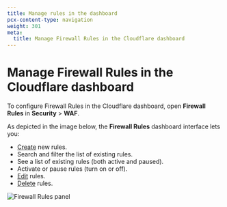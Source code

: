 ```yaml
---
title: Manage rules in the dashboard
pcx-content-type: navigation
weight: 301
meta:
  title: Manage Firewall Rules in the Cloudflare dashboard
---
```


# Manage Firewall Rules in the Cloudflare dashboard

To configure Firewall Rules in the Cloudflare dashboard, open **Firewall Rules** in **Security** > **WAF**.

As depicted in the image below, the **Firewall Rules** dashboard interface lets you:

*   [Create](/firewall/cf-dashboard/create-edit-delete-rules/#create-a-firewall-rule) new rules.
*   Search and filter the list of existing rules.
*   See a list of existing rules (both active and paused).
*   Activate or pause rules (turn on or off).
*   [Edit](/firewall/cf-dashboard/create-edit-delete-rules/#edit-rules) rules.
*   [Delete](/firewall/cf-dashboard/create-edit-delete-rules/#delete-rules) rules.

![Firewall Rules panel](/firewall/static/cf-firewall-rules-panel-ann.png)
